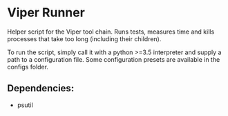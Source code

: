 Viper Runner
============

Helper script for the Viper tool chain.
Runs tests, measures time and kills processes that take too long (including their children).

To run the script, simply call it with a python >=3.5 interpreter and supply a path to a configuration file.
Some configuration presets are available in the configs folder.

Dependencies:
-------------
- psutil